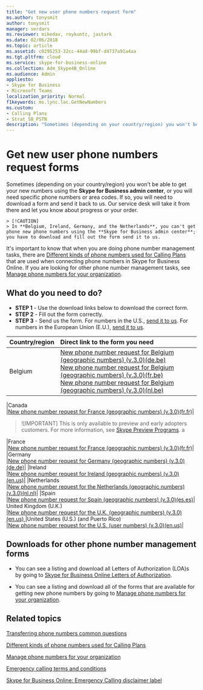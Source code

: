 ```yaml
---
title: "Get new user phone numbers request form"
ms.author: tonysmit
author: tonysmit
manager: serdars
ms.reviewer: mikedav, roykuntz, jastark
ms.date: 02/06/2018
ms.topic: article
ms.assetid: c0295253-32cc-44ad-99bf-d4737a91a4aa
ms.tgt.pltfrm: cloud
ms.service: skype-for-business-online
ms.collection: Adm_Skype4B_Online
ms.audience: Admin
appliesto:
- Skype for Business 
- Microsoft Teams
localization_priority: Normal
f1keywords: ms.lync.lac.GetNewNumbers
ms.custom:
- Calling Plans
- Strat_SB_PSTN
description: "Sometimes (depending on your country/region) you won't be able to get your new numbers using the Skype for Business admin center, or you will need specific phone numbers or area codes. If so, you will need to download a form and send it back to us. Our service desk will take it from there and let you know about progress or your order."
---
```


# Get new user phone numbers request forms

Sometimes (depending on your country/region) you won't be able to get your new numbers using the **Skype for Business admin center**, or you will need specific phone numbers or area codes. If so, you will need to download a form and send it back to us. Our service desk will take it from there and let you know about progress or your order.
  
    > [!CAUTION]
    > In **Belgium, Ireland, Germany, and the Netherlands**, you can't get phone new phone numbers using the **Skype for Business admin center**; you have to download and fill out the form send it to us. 
  
It's important to know that when you are doing phone number management tasks, there are [Different kinds of phone numbers used for Calling Plans](different-kinds-of-phone-numbers-used-for-calling-plans.md) that are used when connecting phone numbers in Skype for Business Online. If you are looking for other phone number management tasks, see [Manage phone numbers for your organization](manage-phone-numbers-for-your-organization/manage-phone-numbers-for-your-organization.md).

## What do you need to do?

- **STEP 1** - Use the download links below to download the correct form.
- **STEP 2** - Fill out the form correctly.
- **STEP 3** - Send us the form. For numbers in the U.S., [send it to us](mailto:ptn@microsoft.com). For numbers in the European Union (E.U.), [send it to us](mailto:ptneu@microsoft.com).
  
|**Country/region**|**Direct link to the form you need**|
|:-----|:-----|
|Belgium  <br/> |[New phone number request for Belgium (geographic numbers) (v.3.0)(de.be)](../downloads/new-number-request-forms/new-phone-number-request-for-belgium-(geographic-numbers)-(v.3.0)-(de.be).pdf) <br/> [New phone number request for Belgium (geographic numbers) (v.3.0)(fr.be)](../downloads/new-number-request-forms/new-phone-number-request-for-belgium-(geographic-numbers)-(v.3.0)-(fr.be).pdf) <br/> [New phone number request for Belgium (geographic numbers) (v.3.0)(nl.be)](../downloads/new-number-request-forms/new-phone-number-request-for-belgium-(geographic-numbers)-(v.3.0)-(nl.be).pdf) <br/> 

|Canada  <br/> |[New phone number request for France (geographic numbers) (v.3.0)(fr.fr)](../downloads/new-number-request-forms/new-phone-number-request-for-france-(geographic-numbers)-(v.3.0)-(fr.fr).pdf)|

>![IMPORTANT]
>This is only available to preview and early adopters customers. For more information, see [Skype Preview Programs](https://www.skypepreview.com). a

|France  <br/> |[New phone number request for France (geographic numbers) (v.3.0)(fr.fr)](../downloads/new-number-request-forms/new-phone-number-request-for-france-(geographic-numbers)-(v.3.0)-(fr.fr).pdf)|
|Germany  <br/> |[New phone number request for Germany (geographic numbers) (v.3.0)(de.de)](../downloads/new-number-request-forms/new-phone-number-request-for-germany-(geographic-numbers)-(v.3.0)-(de.de).pdf)|
|Ireland  <br/> |[New phone number request for Ireland (geographic numbers) (v.3.0)(en.us)](../downloads/new-number-request-forms/new-phone-number-request-for-Ireland-(geographic-numbers)-(v.3.0)-(en.us).pdf)|
|Netherlands  <br/> |[New phone number request for the Netherlands (geographic numbers) (v.3.0)(nl.nl)](../downloads/new-number-request-forms/new-phone-number-request-for-the-netherlands-(geographic-numbers)-(v.3.0)-(nl.nl).pdf)|
|Spain  <br/>  |[New phone number request for Spain (geographic numbers) (v.3.0)(es.es)](../downloads/new-number-request-forms/new-phone-number-request-for-spain-(geographic-numbers)-(v.3.0)-(es.es).pdf)| 
United Kingdom (U.K.) <br/> |[New phone number request for the U.K. (geographic numbers) (v.3.0)(en.us) ](../downloads/new-number-request-forms/new-phone-number-request-for-the-u.k.-(geographic-numbers)-(v.3.0)-(en.us).pdf) 
|United States (U.S.) (and Puerto Rico)<br/>|[New phone number request for the U.S. (user numbers) (v.3.0)(en.us)](../downloads/new-number-request-forms/new-phone-number-request-for-the-u.s.-(user-numbers)-(v.3.0)-(en.us).pdf)|
   
## Downloads for other phone number management forms

- You can see a listing and download all Letters of Authorization (LOA)s by going to [Skype for Business Online Letters of Authorization](https://go.microsoft.com/fwlink/?LinkID=623745).
    
- You can see a listing and download all of the forms that are available for getting new phone numbers by going to [Manage phone numbers for your organization](../what-are-calling-plans-in-office-365/manage-phone-numbers-for-your-organization/manage-phone-numbers-for-your-organization.md).
    
## Related topics
[Transferring phone numbers common questions](transferring-phone-numbers-common-questions.md)

[Different kinds of phone numbers used for Calling Plans](different-kinds-of-phone-numbers-used-for-calling-plans.md)

[Manage phone numbers for your organization](../what-are-calling-plans-in-office-365/manage-phone-numbers-for-your-organization/manage-phone-numbers-for-your-organization.md)

[Emergency calling terms and conditions](emergency-calling-terms-and-conditions.md)

[Skype for Business Online: Emergency Calling disclaimer label](https://go.microsoft.com/fwlink/?LinkID=692099)
